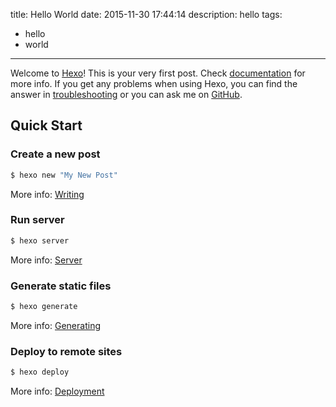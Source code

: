 title: Hello World
date: 2015-11-30 17:44:14
description: hello
tags:
- hello
- world
---
Welcome to [Hexo](http://hexo.io/)! This is your very first post. Check [documentation](http://hexo.io/docs/) for more info. If you get any problems when using Hexo, you can find the answer in [troubleshooting](http://hexo.io/docs/troubleshooting.html) or you can ask me on [GitHub](https://github.com/hexojs/hexo/issues).

## Quick Start

### Create a new post

``` bash
$ hexo new "My New Post"
```

More info: [Writing](http://hexo.io/docs/writing.html)

### Run server

``` bash
$ hexo server
```

More info: [Server](http://hexo.io/docs/server.html)

### Generate static files

``` bash
$ hexo generate
```

More info: [Generating](http://hexo.io/docs/generating.html)

### Deploy to remote sites

``` bash
$ hexo deploy
```

More info: [Deployment](http://hexo.io/docs/deployment.html)
